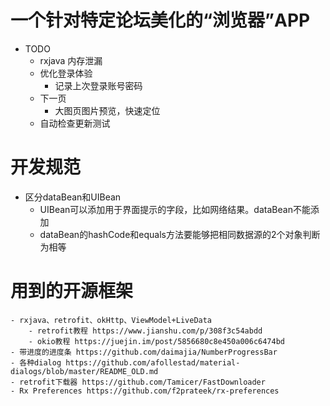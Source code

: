 # 一个针对特定论坛美化的“浏览器”APP
- TODO
    - rxjava 内存泄漏
    - 优化登录体验
        - 记录上次登录账号密码
    - 下一页
        - 大图页图片预览，快速定位
    - 自动检查更新测试
# 开发规范
- 区分dataBean和UIBean
    - UIBean可以添加用于界面提示的字段，比如网络结果。dataBean不能添加
    - dataBean的hashCode和equals方法要能够把相同数据源的2个对象判断为相等


# 用到的开源框架
    - rxjava、retrofit、okHttp、ViewModel+LiveData
        - retrofit教程 https://www.jianshu.com/p/308f3c54abdd
        - okio教程 https://juejin.im/post/5856680c8e450a006c6474bd
    - 带进度的进度条 https://github.com/daimajia/NumberProgressBar
    - 各种dialog https://github.com/afollestad/material-dialogs/blob/master/README_OLD.md
    - retrofit下载器 https://github.com/Tamicer/FastDownloader
    - Rx Preferences https://github.com/f2prateek/rx-preferences